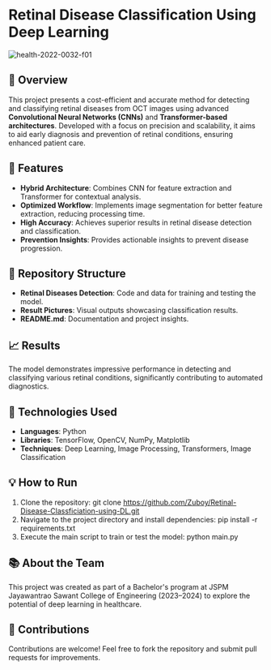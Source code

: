 # Retinal Disease Classification Using Deep Learning

![health-2022-0032-f01](https://github.com/user-attachments/assets/4c84a9b3-affe-4190-97e7-c02282c3a62f)

## 🌟 Overview
This project presents a cost-efficient and accurate method for detecting and classifying retinal diseases from OCT images using advanced **Convolutional Neural Networks (CNNs)** and **Transformer-based architectures**. Developed with a focus on precision and scalability, it aims to aid early diagnosis and prevention of retinal conditions, ensuring enhanced patient care.

## 🚀 Features
- **Hybrid Architecture**: Combines CNN for feature extraction and Transformer for contextual analysis.
- **Optimized Workflow**: Implements image segmentation for better feature extraction, reducing processing time.
- **High Accuracy**: Achieves superior results in retinal disease detection and classification.
- **Prevention Insights**: Provides actionable insights to prevent disease progression.

## 📂 Repository Structure
- **Retinal Diseases Detection**: Code and data for training and testing the model.
- **Result Pictures**: Visual outputs showcasing classification results.
- **README.md**: Documentation and project insights.

## 📈 Results
The model demonstrates impressive performance in detecting and classifying various retinal conditions, significantly contributing to automated diagnostics.

## 🔧 Technologies Used
- **Languages**: Python
- **Libraries**: TensorFlow, OpenCV, NumPy, Matplotlib
- **Techniques**: Deep Learning, Image Processing, Transformers, Image Classification

## 💡 How to Run
1. Clone the repository:
   git clone https://github.com/Zuboy/Retinal-Disease-Classficiation-using-DL.git
2. Navigate to the project directory and install dependencies:
   pip install -r requirements.txt
3. Execute the main script to train or test the model:
   python main.py

## 📚 About the Team
This project was created as part of a Bachelor's program at JSPM Jayawantrao Sawant College of Engineering (2023–2024) to explore the potential of deep learning in healthcare.

## 🤝 Contributions
Contributions are welcome! Feel free to fork the repository and submit pull requests for improvements.
